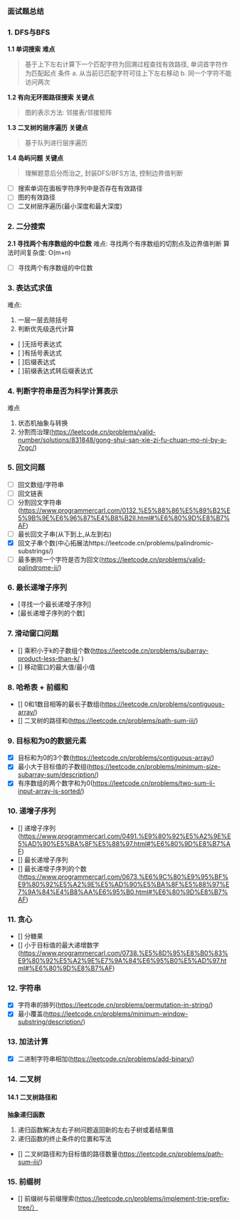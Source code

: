 ### 面试题总结

### 1. DFS与BFS

**1.1 单词搜索**
**难点**
> 基于上下左右计算下一个匹配字符为回溯过程查找有效路径, 单词首字符作为匹配起点
条件
a. 从当前已匹配字符可往上下左右移动
b. 同一个字符不能访问两次

**1.2 有向无环图路径搜索**
**关键点**
> 图的表示方法: 邻接表/邻接矩阵

**1.3 二叉树的层序遍历**
**关键点**
> 基于队列进行层序遍历


**1.4 岛屿问题**
**关键点**
> 理解题意后分而治之, 封装DFS/BFS方法, 控制边界值判断

- [ ] 搜索单词在面板字符序列中是否存在有效路径
- [ ] 图的有效路径
- [ ] 二叉树层序遍历(最小深度和最大深度)

### 2. 二分搜索 

**2.1 寻找两个有序数组的中位数**
难点: 寻找两个有序数组的切割点及边界值判断
算法时间复杂度: O(m+n)

- [ ] 寻找两个有序数组的中位数

### 3. 表达式求值

难点:
1. 一层一层去除括号
2. 判断优先级迭代计算

- [ ]无括号表达式
- [ ]有括号表达式
- [ ]后缀表达式
- [ ]前缀表达式转后缀表达式


### 4. 判断字符串是否为科学计算表示

难点
1. 状态机抽象与转换
2. 分割而治理(https://leetcode.cn/problems/valid-number/solutions/831848/gong-shui-san-xie-zi-fu-chuan-mo-ni-by-a-7cgc/)

### 5. 回文问题

- [ ] 回文数组/字符串
- [ ] 回文链表
- [ ] 分割回文字符串(https://www.programmercarl.com/0132.%E5%88%86%E5%89%B2%E5%9B%9E%E6%96%87%E4%B8%B2II.html#%E6%80%9D%E8%B7%AF)
- [ ] 最长回文子串(从下到上,从左到右)
- [x] 回文子串个数(中心拓展法https://leetcode.cn/problems/palindromic-substrings/)
- [ ] 最多删除一个字符是否为回文(https://leetcode.cn/problems/valid-palindrome-ii/)

### 6. 最长递增子序列

- [寻找一个最长递增子序列]
- [最长递增子序列的个数]

### 7. 滑动窗口问题

- [] 乘积小于k的子数组个数(https://leetcode.cn/problems/subarray-product-less-than-k/ )
- [] 移动窗口的最大值/最小值

### 8. 哈希表 + 前缀和

- []  0和1数目相等的最长子数组(https://leetcode.cn/problems/contiguous-array/)
- [] 二叉树的路径和(https://leetcode.cn/problems/path-sum-iii/)

### 9. 目标和为0的数据元素

- [x] 目标和为0的3个数(https://leetcode.cn/problems/contiguous-array/)
- [x] 最小大于目标值的子数组(https://leetcode.cn/problems/minimum-size-subarray-sum/description/)
- [x] 有序数组的两个数字和为0(https://leetcode.cn/problems/two-sum-ii-input-array-is-sorted/) 

### 10. 递增子序列

- [] 递增子序列(https://www.programmercarl.com/0491.%E9%80%92%E5%A2%9E%E5%AD%90%E5%BA%8F%E5%88%97.html#%E6%80%9D%E8%B7%AF)
- [] 最长递增子序列
- [] 最长递增子序列的个数(https://www.programmercarl.com/0673.%E6%9C%80%E9%95%BF%E9%80%92%E5%A2%9E%E5%AD%90%E5%BA%8F%E5%88%97%E7%9A%84%E4%B8%AA%E6%95%B0.html#%E6%80%9D%E8%B7%AF)

### 11. 贪心

- [] 分糖果
- [] 小于目标值的最大递增数字(https://www.programmercarl.com/0738.%E5%8D%95%E8%B0%83%E9%80%92%E5%A2%9E%E7%9A%84%E6%95%B0%E5%AD%97.html#%E6%80%9D%E8%B7%AF)

### 12. 字符串

- [x] 字符串的排列(https://leetcode.cn/problems/permutation-in-string/)
- [x] 最小覆盖(https://leetcode.cn/problems/minimum-window-substring/description/)
  
### 13. 加法计算

- [x] 二进制字符串相加(https://leetcode.cn/problems/add-binary/)
  
### 14. 二叉树

#### 14.1 二叉树路径和

**抽象递归函数**
1. 递归函数解决左右子树问题返回新的左右子树或着结果值
2. 递归函数的终止条件的位置和写法
   
   
- [] 二叉树路径和为目标值的路径数量(https://leetcode.cn/problems/path-sum-iii/)

### 15. 前缀树

- [] 前缀树与前缀搜索(https://leetcode.cn/problems/implement-trie-prefix-tree/）